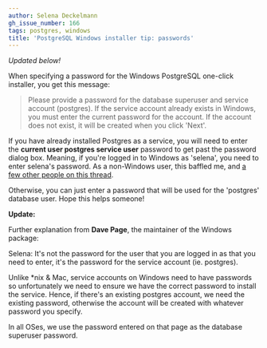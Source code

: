 ```yaml
---
author: Selena Deckelmann
gh_issue_number: 166
tags: postgres, windows
title: 'PostgreSQL Windows installer tip: passwords'
---
```


*Updated below!*

When specifying a password for the Windows PostgreSQL one-click installer, you get this message:

> Please provide a password for the database superuser and service
> account (postgres). If the service account already exists in Windows,
> you must enter the current password for the account. If the account
> does not exist, it will be created when you click 'Next'.

If you have already installed Postgres as a service, you will need to enter the **current user postgres service user** password to get past the password dialog box. Meaning, if you're logged in to Windows as 'selena', you need to enter selena's password. As a non-Windows user, this baffled me, and [a few other people on this thread](http://archives.postgresql.org/pgsql-advocacy/2009-07/msg00050.php).

Otherwise, you can just enter a password that will be used for the 'postgres' database user. Hope this helps someone!

**Update:**

Further explanation from **Dave Page**, the maintainer of the Windows package:

Selena: It's not the password for the user that you are logged in as that you need to enter, it's the password for the service account (ie. postgres).

Unlike *nix & Mac, service accounts on Windows need to have passwords so unfortunately we need to ensure we have the correct password to install the service. Hence, if there's an existing postgres account, we need the existing password, otherwise the account will be created with whatever password you specify.

In all OSes, we use the password entered on that page as the database superuser password.

